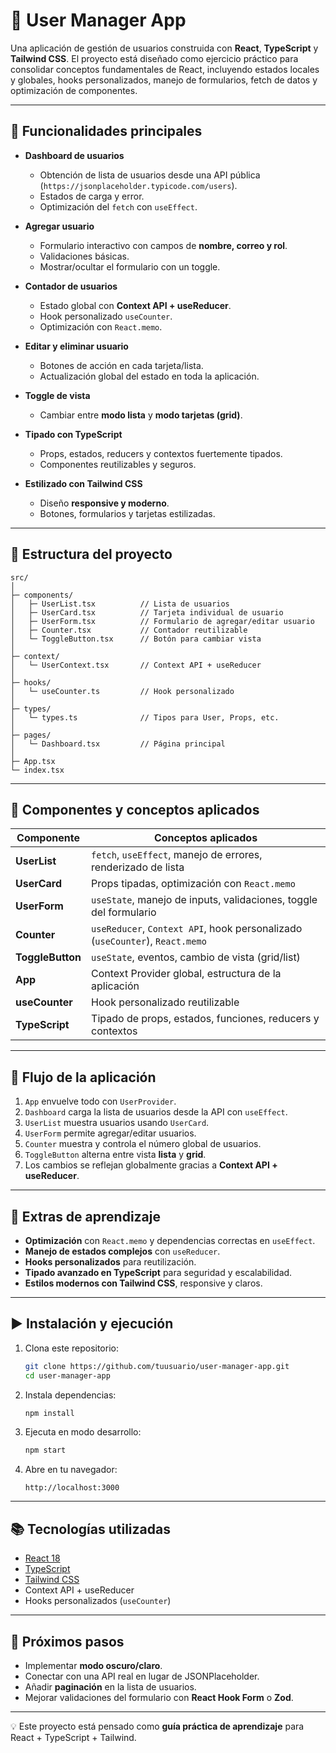 # 📌 User Manager App

Una aplicación de gestión de usuarios construida con **React**, **TypeScript** y **Tailwind CSS**.
El proyecto está diseñado como ejercicio práctico para consolidar conceptos fundamentales de React, incluyendo estados locales y globales, hooks personalizados, manejo de formularios, fetch de datos y optimización de componentes.

---

## 🚀 Funcionalidades principales

* **Dashboard de usuarios**

  * Obtención de lista de usuarios desde una API pública (`https://jsonplaceholder.typicode.com/users`).
  * Estados de carga y error.
  * Optimización del `fetch` con `useEffect`.

* **Agregar usuario**

  * Formulario interactivo con campos de **nombre, correo y rol**.
  * Validaciones básicas.
  * Mostrar/ocultar el formulario con un toggle.

* **Contador de usuarios**

  * Estado global con **Context API + useReducer**.
  * Hook personalizado `useCounter`.
  * Optimización con `React.memo`.

* **Editar y eliminar usuario**

  * Botones de acción en cada tarjeta/lista.
  * Actualización global del estado en toda la aplicación.

* **Toggle de vista**

  * Cambiar entre **modo lista** y **modo tarjetas (grid)**.

* **Tipado con TypeScript**

  * Props, estados, reducers y contextos fuertemente tipados.
  * Componentes reutilizables y seguros.

* **Estilizado con Tailwind CSS**

  * Diseño **responsive y moderno**.
  * Botones, formularios y tarjetas estilizadas.

---

## 📂 Estructura del proyecto

```
src/
│
├─ components/
│   ├─ UserList.tsx          // Lista de usuarios
│   ├─ UserCard.tsx          // Tarjeta individual de usuario
│   ├─ UserForm.tsx          // Formulario de agregar/editar usuario
│   ├─ Counter.tsx           // Contador reutilizable
│   └─ ToggleButton.tsx      // Botón para cambiar vista
│
├─ context/
│   └─ UserContext.tsx       // Context API + useReducer
│
├─ hooks/
│   └─ useCounter.ts         // Hook personalizado
│
├─ types/
│   └─ types.ts              // Tipos para User, Props, etc.
│
├─ pages/
│   └─ Dashboard.tsx         // Página principal
│
├─ App.tsx
└─ index.tsx
```

---

## 🧩 Componentes y conceptos aplicados

| Componente       | Conceptos aplicados                                                          |
| ---------------- | ---------------------------------------------------------------------------- |
| **UserList**     | `fetch`, `useEffect`, manejo de errores, renderizado de lista                |
| **UserCard**     | Props tipadas, optimización con `React.memo`                                 |
| **UserForm**     | `useState`, manejo de inputs, validaciones, toggle del formulario            |
| **Counter**      | `useReducer`, `Context API`, hook personalizado (`useCounter`), `React.memo` |
| **ToggleButton** | `useState`, eventos, cambio de vista (grid/list)                             |
| **App**          | Context Provider global, estructura de la aplicación                         |
| **useCounter**   | Hook personalizado reutilizable                                              |
| **TypeScript**   | Tipado de props, estados, funciones, reducers y contextos                    |

---

## 🔄 Flujo de la aplicación

1. `App` envuelve todo con `UserProvider`.
2. `Dashboard` carga la lista de usuarios desde la API con `useEffect`.
3. `UserList` muestra usuarios usando `UserCard`.
4. `UserForm` permite agregar/editar usuarios.
5. `Counter` muestra y controla el número global de usuarios.
6. `ToggleButton` alterna entre vista **lista** y **grid**.
7. Los cambios se reflejan globalmente gracias a **Context API + useReducer**.

---

## 🎯 Extras de aprendizaje

* **Optimización** con `React.memo` y dependencias correctas en `useEffect`.
* **Manejo de estados complejos** con `useReducer`.
* **Hooks personalizados** para reutilización.
* **Tipado avanzado en TypeScript** para seguridad y escalabilidad.
* **Estilos modernos con Tailwind CSS**, responsive y claros.

---

## ▶️ Instalación y ejecución

1. Clona este repositorio:

   ```bash
   git clone https://github.com/tuusuario/user-manager-app.git
   cd user-manager-app
   ```

2. Instala dependencias:

   ```bash
   npm install
   ```

3. Ejecuta en modo desarrollo:

   ```bash
   npm start
   ```

4. Abre en tu navegador:

   ```
   http://localhost:3000
   ```

---

## 📚 Tecnologías utilizadas

* [React 18](https://react.dev/)
* [TypeScript](https://www.typescriptlang.org/)
* [Tailwind CSS](https://tailwindcss.com/)
* Context API + useReducer
* Hooks personalizados (`useCounter`)

---

## 📌 Próximos pasos

* Implementar **modo oscuro/claro**.
* Conectar con una API real en lugar de JSONPlaceholder.
* Añadir **paginación** en la lista de usuarios.
* Mejorar validaciones del formulario con **React Hook Form** o **Zod**.

---

💡 Este proyecto está pensado como **guía práctica de aprendizaje** para React + TypeScript + Tailwind.
